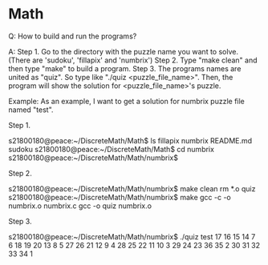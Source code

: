 # Math

Q: How to build and run the programs?

A:
Step 1. Go to the directory with the puzzle name you want to solve. (There are 'sudoku', 'fillapix' and 'numbrix')
Step 2. Type "make clean" and then type "make" to build a program.
Step 3. The programs names are united as "quiz". So type like "./quiz <puzzle_file_name>".
   Then, the program will show the solution for <puzzle_file_name>'s puzzle.
   
Example: As an example, I want to get a solution for numbrix puzzle file named "test".

Step 1.

  s21800180@peace:~/DiscreteMath/Math$ ls
  fillapix  numbrix  README.md  sudoku
  s21800180@peace:~/DiscreteMath/Math$ cd numbrix
  s21800180@peace:~/DiscreteMath/Math/numbrix$ 

Step 2.

  s21800180@peace:~/DiscreteMath/Math/numbrix$ make clean
  rm *.o quiz
  s21800180@peace:~/DiscreteMath/Math/numbrix$ make
  gcc -c -o numbrix.o numbrix.c
  gcc -o quiz numbrix.o

Step 3. 

  s21800180@peace:~/DiscreteMath/Math/numbrix$ ./quiz test
  17 16 15 14 7 6 
  18 19 20 13 8 5 
  27 26 21 12 9 4 
  28 25 22 11 10 3 
  29 24 23 36 35 2 
  30 31 32 33 34 1 
  
